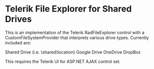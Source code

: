 # Telerik File Explorer for Shared Drives
This is an implementation of the Telerik RadFileExplorer control with a CustomFileSystemProvider that interprets various drive types.  Currently included are:

Shared Drive (i.e. \\shared\location\)
Google Drive
OneDrive
DropBox

This requires the Telerik UI for ASP.NET AJAX control set.
